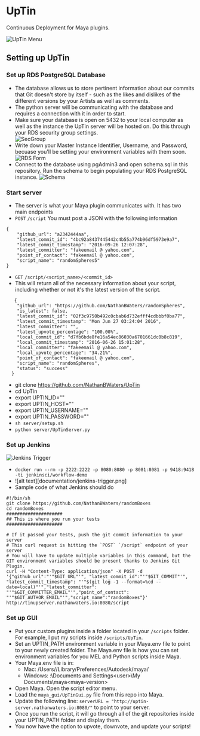 # UpTin
Continuous Deployment for Maya plugins.  

![UpTin Menu](https://raw.githubusercontent.com/NathanBWaters/UpTin/master/documentation/uptin-menu.png "UpTin Menu")



## Setting up UpTin

### Set up RDS PostgreSQL Database
* The database allows us to store pertinent information about our commits that Git doesn't store by itself - such as the likes and dislikes of the different versions by your Artists as well as comments.
* The python server will be communicating with the database and requires a connection with it in order to start. 
* Make sure your database is open on 5432 to your local computer as well as the instance the UpTin server will be hosted on.  Do this through your RDS security group settings.  
![SecGroup](https://raw.githubusercontent.com/NathanBWaters/UpTin/master/documentation/security-group2.png "SecGroup")
* Write down your Master Instance Identifier, Username, and Password, becuase you'll be setting your environment variables with them soon.
![RDS Form](https://raw.githubusercontent.com/NathanBWaters/UpTin/master/documentation/rds-form.png "RDS Form")
* Connect to the database using pgAdmin3 and open schema.sql in this repository.  Run the schema to begin populating your RDS PostgreSQL instance.
![Schema](https://raw.githubusercontent.com/NathanBWaters/UpTin/master/documentation/uptin-schema.png "Schema")

### Start server
* The server is what your Maya plugin communicates with.  It has two main endpoints
 * `POST` `/script`  You must post a JSON with the following information 
~~~~
{
    "github_url": "a2342444aa",
    "latest_commit_id": "4bc92a8437445442c4b55a774b96df5973e9a7",
    "latest_commit_timestamp": "2016-09-26 12:07:28",
    "latest_committer": "fakeemail @ yahoo.com",
    "point_of_contact": "fakeemail @ yahoo.com",
    "script_name": "randomSpheres5"
}
~~~~

 * `GET` `/script/<script_name>/<commit_id>`
  * This will return all of the necessary information about your script, including whether or not it's the latest version of the script.
~~~~
   {
    "github_url": "https://github.com/NathanBWaters/randomSpheres",
    "is_latest": false,
    "latest_commit_id": "02f3c9750b492c0cbab6d732efff4cdbbbf0ba77",
    "latest_commit_timestamp": "Mon Jun 27 03:24:04 2016",
    "latest_committer": "",
    "latest_upvote_percentage": "100.00%",
    "local_commit_id": "d7fb6bde8fe16a54ec86030a6701661dc0b8c819",
    "local_commit_timestamp": "2016-06-26 15:01:28",
    "local_committer": "fakeemail @ yahoo.com",
    "local_upvote_percentage": "34.21%",
    "point_of_contact": "fakeemail @ yahoo.com",
    "script_name": "randomSpheres",
    "status": "success"
  }
~~~~

* git clone https://github.com/NathanBWaters/UpTin
* cd UpTin
* export UPTIN_ID="<Your Master Instance Identifier>"
* export UPTIN_HOST="<RDS Endpoint without port>"
* export UPTIN_USERNAME="<Your Master Username>"
* export UPTIN_PASSWORD="<Your Master Password>"
* `sh server/setup.sh`
* `python server/UpTinServer.py` 

### Set up Jenkins 

![Jenkins Trigger](https://raw.githubusercontent.com/NathanBWaters/UpTin/master/documentation/jenkins-trigger.png "Jenkins Trigger")

* `docker run --rm -p 2222:2222 -p 8080:8080 -p 8081:8081 -p 9418:9418 -ti jenkinsci/workflow-demo`
* ![alt text][documentation/jenkins-trigger.png]
* Sample code of what Jenkins should do
~~~~
#!/bin/sh
git clone https://github.com/NathanBWaters/randomBoxes
cd randomBoxes
#####################
## This is where you run your tests
#####################

# If it passed your tests, push the git commit information to your server
# This curl request is hitting the `POST` `/script` endpoint of your server
# You will have to update multiple variables in this command, but the GIT environment variables should be present thanks to Jenkins Git Plugin.  
curl -H "Content-Type: application/json" -X POST -d '{"github_url":"'"$GIT_URL"'", "latest_commit_id":"'"$GIT_COMMIT"'", "latest_commit_timestamp": "'"$(git log -1 --format=%cd --date=local)"'","latest_committer": "'"$GIT_COMMITTER_EMAIL"'","point_of_contact": "'"$GIT_AUTHOR_EMAIL"'","script_name":"randomBoxes"}' http://tinupserver.nathanwaters.io:8080/script
~~~~

### Set up GUI
* Put your custom plugins inside a folder located in your `/scripts` folder. For example, I put my scripts inside `/scripts/UpTin`.
* Set an UPTIN_PATH environment variable in your Maya.env file to point to your newly created folder.  The Maya.env file is how you can set environment variables for you MEL and Python scripts inside Maya. 
* Your Maya.env file is in:
  *  Mac: /Users/<user>/Library/Preferences/Autodesk/maya/<maya-version>
  *  Windows: <drive>:\Documents and Settings\<user>\My Documents\maya\<maya-version>
* Open Maya.  Open the script editor menu.
* Load the `maya_gui/UpTinGui.py` file from this repo into Maya. 
* Update the following line: `serverURL = "http://uptin-server.nathanwaters.io:8080/"` to point to your server.  
* Once you run the script, it will go through all of the git repositories inside your UPTIN_PATH folder and display them.  
* You now have the option to upvote, downvote, and update your scripts! 


